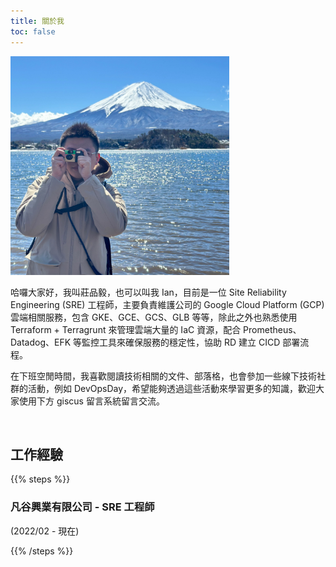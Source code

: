 ```yaml
---
title: 關於我
toc: false
---
```


<img src="/images/logo.jpeg" width="350" />

<br>

哈囉大家好，我叫莊品毅，也可以叫我 Ian，目前是一位 Site Reliability Engineering (SRE) 工程師，主要負責維護公司的 Google Cloud Platform (GCP) 雲端相關服務，包含 GKE、GCE、GCS、GLB 等等，除此之外也熟悉使用 Terraform + Terragrunt 來管理雲端大量的 IaC 資源，配合 Prometheus、Datadog、EFK 等監控工具來確保服務的穩定性，協助 RD 建立 CICD 部署流程。

在下班空閒時間，我喜歡閱讀技術相關的文件、部落格，也會參加一些線下技術社群的活動，例如 DevOpsDay，希望能夠透過這些活動來學習更多的知識，歡迎大家使用下方 giscus 留言系統留言交流。

<br>

## 工作經驗

{{% steps %}}

### 凡谷興業有限公司 - SRE 工程師

(2022/02 - 現在)

{{% /steps %}}
